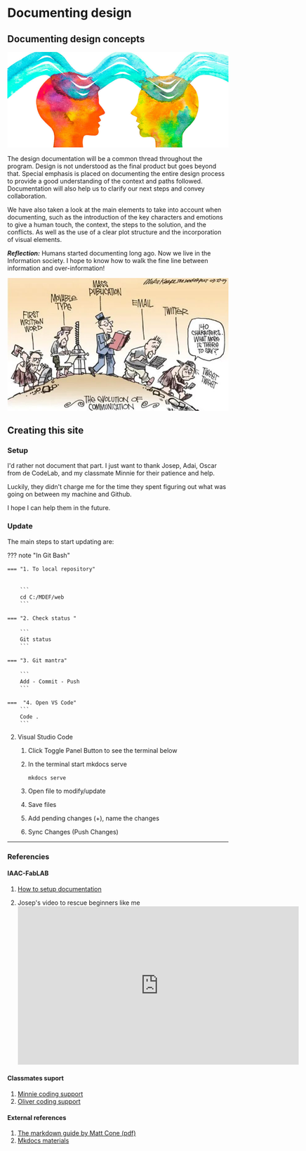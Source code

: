 
# **Documenting design**

## Documenting design concepts

![Communication](../images/Communication.jpg)

The design documentation will be a common thread throughout the program. Design is not understood as the final product but goes beyond that. Special emphasis is placed on documenting the entire design process to provide a good understanding of the context and paths followed. Documentation will also help us to clarify our next steps and convey collaboration.

We have also taken a look at the main elements to take into account when documenting, such as the introduction of the key characters and emotions to give a human touch, the context, the steps to the solution, and the conflicts. As well as the use of a clear plot structure and the incorporation of visual elements.

***Reflection:*** Humans started documenting long ago. Now we live in the Information society. I hope to know how to walk the fine line between information and over-information!

![History of documenting and communication](../images/EvolutionComunication.JPG)


## Creating this site

### Setup

I'd rather not document that part. I just want to thank Josep, Adai, Oscar from de CodeLab, and my classmate Minnie for their patience and help. 

Luckily, they didn't charge me for the time they spent figuring out what was going on between my machine and Github. 

I hope I can help them in the future.


### Update

The main steps to start updating are:

??? note "In Git Bash"

    === "1. To local repository"
    

        ``` 
        cd C:/MDEF/web
        ```

    === "2. Check status "

        ``` 
        Git status
        ```

    === "3. Git mantra"
        
        ```
        Add - Commit - Push
        ```

    ===  "4. Open VS Code"
        ```
        Code .
        ```


2. Visual Studio Code

    1. Click Toggle Panel Button to see the terminal below

    2. In the terminal start mkdocs serve
    
        ```
        mkdocs serve
        ```

    3. Open file to modify/update

    4. Save files

    5. Add pending changes (+), name the changes

    6. Sync Changes (Push Changes)


***
### Referencies
#### IAAC-FabLAB
1. [How to setup documentation](https://fablabbcn-projects.gitlab.io/learning/educational-docs/mdef/classes/git-mkdocs/)

2. Josep's video to rescue beginners like me <iframe src="https://player.vimeo.com/video/871896323?h=ab71b2e923" width="640" height="360" frameborder="0" allow="autoplay; fullscreen; picture-in-picture" allowfullscreen></iframe>

<!--
<p><a href="https://vimeo.com/871896323">How to set up Git and Mkdocs</a> from <a href="https://vimeo.com/user193936442">Josep Marti</a> on <a href="https://vimeo.com">Vimeo</a>.</p>
-->
#### Classmates suport
1. [Minnie coding support](https://minnie-at-iaac.github.io/term1/02-Documenting-design/Git-problems/)
2. [Oliver coding support](https://oliver-lloyd-mdef.github.io/Oliver-MDEF-Portfolio/Coding%20Support/)

#### External references
1. [The markdown guide by Matt Cone (pdf)](https://dl.icdst.org/pdfs/files3/c79990b0b853932d36ddc117ce2503e3.pdf)
2. [Mkdocs materials](https://squidfunk.github.io/mkdocs-material/)




